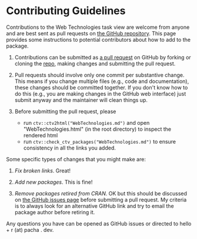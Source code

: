 # Contributing Guidelines

Contributions to the Web Technologies task view are welcome from anyone and are best sent as pull requests on [the GitHub repository](https://github.com/cran-task-views/WebTechnologies). This page provides some instructions to potential contributors about how to add to the package.

1. Contributions can be submitted as [a pull request](https://help.github.com/articles/creating-a-pull-request/) on GitHub by forking or cloning the [repo](https://github.com/cran-task-views/WebTechnologies), making changes and submitting the pull request.

1. Pull requests should involve only one commit per substantive change. This means if you change multiple files (e.g., code and documentation), these changes should be committed together. If you don't know how to do this (e.g., you are making changes in the GitHub web interface) just submit anyway and the maintainer will clean things up.

1. Before submitting the pull request, please

    * run `ctv::ctv2html("WebTechnologies.md")` and open "WebTechnologies.html" (in the root directory) to inspect the rendered html
    * run `ctv::check_ctv_packages("WebTechnologies.md")`  to ensure consistency in all the links you added.

Some specific types of changes that you might make are:

1. *Fix broken links*. Great!

1. *Add new packages*. This is fine!

1. *Remove packages retired from CRAN*. OK but this should be discussed on [the GitHub issues page](https://github.com/leeper/tabulapdf/issues) before submitting a pull request. My criteria is to always look for an alternative GitHub link and try to email the package author before retiring it.

Any questions you have can be opened as GitHub issues or directed to hello + r (at) pacha . dev.

